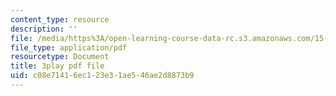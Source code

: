 ```yaml
---
content_type: resource
description: ''
file: /media/https%3A/open-learning-course-data-rc.s3.amazonaws.com/15-071-the-analytics-edge-spring-2017/c08e71416ec123e31ae546ae2d8873b9_05DWB1NzozM.pdf
file_type: application/pdf
resourcetype: Document
title: 3play pdf file
uid: c08e7141-6ec1-23e3-1ae5-46ae2d8873b9
---
```

